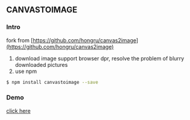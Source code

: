 ## CANVASTOIMAGE

### Intro
fork from [https://github.com/hongru/canvas2image](https://github.com/hongru/canvas2image)

1. download image support browser dpr, resolve the problem of blurry downloaded pictures
2. use npm


```bash
$ npm install canvastoimage --save
```

### Demo

[click here](https://joewrights.github.io/canvastoimage)
